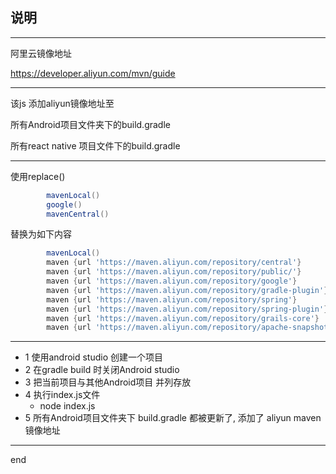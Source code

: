 ## 说明

---

阿里云镜像地址

https://developer.aliyun.com/mvn/guide

---

该js 添加aliyun镜像地址至

所有Android项目文件夹下的build.gradle

所有react native 项目文件下的build.gradle

---

使用replace()
```build.gradle
        mavenLocal()
        google()
        mavenCentral()
```

替换为如下内容
```build.gradle
        mavenLocal()
        maven {url 'https://maven.aliyun.com/repository/central'}
        maven {url 'https://maven.aliyun.com/repository/public/'}
        maven {url 'https://maven.aliyun.com/repository/google'}
        maven {url 'https://maven.aliyun.com/repository/gradle-plugin'}
        maven {url 'https://maven.aliyun.com/repository/spring'}
        maven {url 'https://maven.aliyun.com/repository/spring-plugin'}
        maven {url 'https://maven.aliyun.com/repository/grails-core'}
        maven {url 'https://maven.aliyun.com/repository/apache-snapshots'}

```

---

- 1 使用android studio 创建一个项目
- 2 在gradle build 时关闭Android studio
- 3 把当前项目与其他Android项目 并列存放
- 4 执行index.js文件
    - node index.js
- 5 所有Android项目文件夹下 build.gradle 都被更新了, 添加了 aliyun maven 镜像地址

---

end

